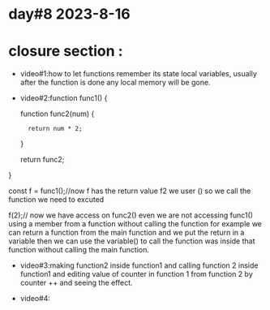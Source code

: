 # day#8 2023-8-16
# closure section :
- video#1:how to let functions remember its state local variables, usually after the function is done any local memory will be gone.
- video#2:function func1() {


    function func2(num) {


        return num * 2;
    }

    return func2;

}


const f = func1();//now f has the return value f2 we user () so we call the function we need to excuted 

f(2);// now we have access on func2() even we are not accessing func1()
using a member from a function without calling the function for example we can return a function from the main function and we put the return in a variable then we can use the variable() to call the function was inside that function without calling the  main function.

- video#3:making function2 inside function1 and calling function 2 inside function1 and editing value of counter in function 1 from function 2 by counter ++ and seeing the effect.


- video#4:




